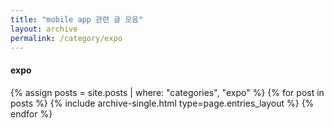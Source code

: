```yaml
---
title: "mobile app 관련 글 모음"
layout: archive
permalink: /category/expo
---
```


#### expo

{% assign posts = site.posts | where: "categories", "expo" %}
{% for post in posts %} {% include archive-single.html type=page.entries_layout %} {% endfor %}
